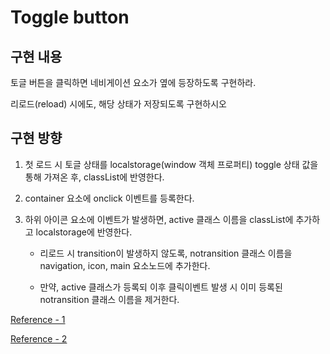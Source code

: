 # Toggle button

## 구현 내용

토글 버튼을 클릭하면 네비게이션 요소가 옆에 등장하도록 구현하라.

리로드(reload) 시에도, 해당 상태가 저장되도록 구현하시오

## 구현 방향

1. 첫 로드 시 토글 상태를 localstorage(window 객체 프로퍼티) toggle 상태 값을 통해 가져온 후, classList에 반영한다.

2. container 요소에 onclick 이벤트를 등록한다.

3. 하위 아이콘 요소에 이벤트가 발생하면, active 클래스 이름을 classList에 추가하고 localstorage에 반영한다.

   - 리로드 시 transition이 발생하지 않도록, notransition 클래스 이름을 navigation, icon, main 요소노드에 추가한다.

   - 만약, active 클래스가 등록되 이후 클릭이벤트 발생 시 이미 등록된 notransition 클래스 이름을 제거한다.

[Reference - 1](https://stackoverflow.com/questions/45348222/keep-list-toggle-state-on-page-refresh)

[Reference - 2](https://stackoverflow.com/questions/65693981/keeping-toggle-position-on-page-refresh)
